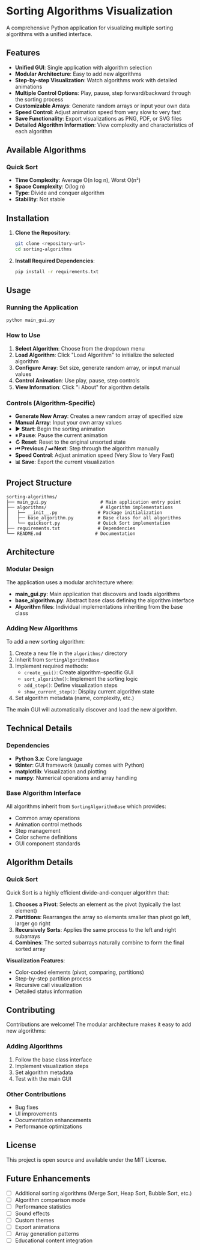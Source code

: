 # Sorting Algorithms Visualization

A comprehensive Python application for visualizing multiple sorting algorithms with a unified interface.

## Features

- **Unified GUI**: Single application with algorithm selection
- **Modular Architecture**: Easy to add new algorithms  
- **Step-by-step Visualization**: Watch algorithms work with detailed animations
- **Multiple Control Options**: Play, pause, step forward/backward through the sorting process
- **Customizable Arrays**: Generate random arrays or input your own data
- **Speed Control**: Adjust animation speed from very slow to very fast
- **Save Functionality**: Export visualizations as PNG, PDF, or SVG files
- **Detailed Algorithm Information**: View complexity and characteristics of each algorithm

## Available Algorithms

### Quick Sort
- **Time Complexity**: Average O(n log n), Worst O(n²)
- **Space Complexity**: O(log n)
- **Type**: Divide and conquer algorithm
- **Stability**: Not stable

## Installation

1. **Clone the Repository**:
   ```bash
   git clone <repository-url>
   cd sorting-algorithms
   ```

2. **Install Required Dependencies**:
   ```bash
   pip install -r requirements.txt
   ```

## Usage

### Running the Application

```bash
python main_gui.py
```

### How to Use

1. **Select Algorithm**: Choose from the dropdown menu
2. **Load Algorithm**: Click "Load Algorithm" to initialize the selected algorithm
3. **Configure Array**: Set size, generate random array, or input manual values
4. **Control Animation**: Use play, pause, step controls
5. **View Information**: Click "ℹ About" for algorithm details

### Controls (Algorithm-Specific)

- **Generate New Array**: Creates a new random array of specified size
- **Manual Array**: Input your own array values
- **▶ Start**: Begin the sorting animation
- **⏸ Pause**: Pause the current animation
- **↻ Reset**: Reset to the original unsorted state
- **⏮ Previous / ⏭ Next**: Step through the algorithm manually
- **Speed Control**: Adjust animation speed (Very Slow to Very Fast)
- **📊 Save**: Export the current visualization

## Project Structure

```
sorting-algorithms/
├── main_gui.py                    # Main application entry point
├── algorithms/                    # Algorithm implementations
│   ├── __init__.py               # Package initialization
│   ├── base_algorithm.py         # Base class for all algorithms
│   └── quicksort.py              # Quick Sort implementation
├── requirements.txt              # Dependencies
└── README.md                    # Documentation
```

## Architecture

### Modular Design

The application uses a modular architecture where:

- **main_gui.py**: Main application that discovers and loads algorithms
- **base_algorithm.py**: Abstract base class defining the algorithm interface
- **Algorithm files**: Individual implementations inheriting from the base class

### Adding New Algorithms

To add a new sorting algorithm:

1. Create a new file in the `algorithms/` directory
2. Inherit from `SortingAlgorithmBase`
3. Implement required methods:
   - `create_gui()`: Create algorithm-specific GUI
   - `sort_algorithm()`: Implement the sorting logic
   - `add_step()`: Define visualization steps
   - `show_current_step()`: Display current algorithm state
4. Set algorithm metadata (name, complexity, etc.)

The main GUI will automatically discover and load the new algorithm.

## Technical Details

### Dependencies

- **Python 3.x**: Core language
- **tkinter**: GUI framework (usually comes with Python)
- **matplotlib**: Visualization and plotting
- **numpy**: Numerical operations and array handling

### Base Algorithm Interface

All algorithms inherit from `SortingAlgorithmBase` which provides:

- Common array operations
- Animation control methods
- Step management
- Color scheme definitions
- GUI component standards

## Algorithm Details

### Quick Sort

Quick Sort is a highly efficient divide-and-conquer algorithm that:

1. **Chooses a Pivot**: Selects an element as the pivot (typically the last element)
2. **Partitions**: Rearranges the array so elements smaller than pivot go left, larger go right
3. **Recursively Sorts**: Applies the same process to the left and right subarrays
4. **Combines**: The sorted subarrays naturally combine to form the final sorted array

**Visualization Features**:
- Color-coded elements (pivot, comparing, partitions)
- Step-by-step partition process
- Recursive call visualization
- Detailed status information

## Contributing

Contributions are welcome! The modular architecture makes it easy to add new algorithms:

### Adding Algorithms
1. Follow the base class interface
2. Implement visualization steps
3. Set algorithm metadata
4. Test with the main GUI

### Other Contributions
- Bug fixes
- UI improvements
- Documentation enhancements
- Performance optimizations

## License

This project is open source and available under the MIT License.

## Future Enhancements

- [ ] Additional sorting algorithms (Merge Sort, Heap Sort, Bubble Sort, etc.)
- [ ] Algorithm comparison mode
- [ ] Performance statistics
- [ ] Sound effects
- [ ] Custom themes
- [ ] Export animations
- [ ] Array generation patterns
- [ ] Educational content integration